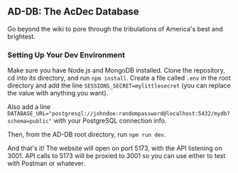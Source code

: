 ## AD-DB: The AcDec Database
Go beyond the wiki to pore through the tribulations of America's best and brightest.

### Setting Up Your Dev Environment
Make sure you have Node.js and MongoDB installed. Clone the repository, cd into its directory, and run `npm install`. Create a file called `.env` in the root directory and add the line `SESSIONS_SECRET=mylittlesecret` (you can replace the value with anything you want).

Also add a line `DATABASE_URL="postgresql://johndoe:randompassword@localhost:5432/mydb?schema=public"` with your PostgreSQL connection info.

Then, from the AD-DB root directory, run `npm run dev`.

And that's it! The website will open on port 5173, with the API listening on 3001. API calls to 5173 will be proxied to 3001 so you can use either to test with Postman or whatever. 
